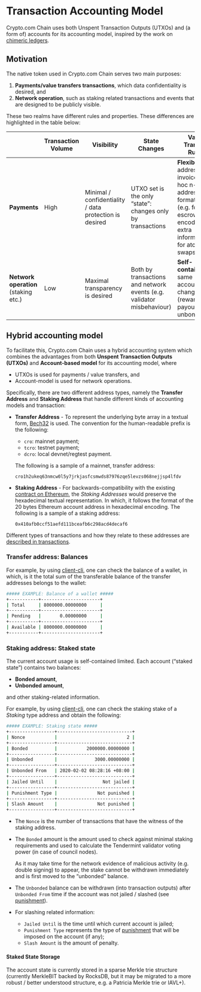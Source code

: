 # Transaction Accounting Model

Crypto.com Chain uses both Unspent Transaction Outputs (UTXOs) and (a form of) accounts for its accounting model, inspired by the work on [chimeric ledgers](https://eprint.iacr.org/2018/262.pdf).

## Motivation

The native token used in Crypto.com Chain serves two main purposes:

1. **Payments/value transfers transactions**, which data confidentiality is desired, and
1. **Network operation**, such as staking related transactions and events that are designed to be publicly visible.

These two realms have different rules and properties. These differences are highlighted in the table below:

|                                      | Transaction Volume | Visibility                                             | State Changes                                                         | Value Transfer Rules                                                                                                                         |
| ------------------------------------ | ------------------ | ------------------------------------------------------ | --------------------------------------------------------------------- | -------------------------------------------------------------------------------------------------------------------------------------------- |
| **Payments**                         | High               | Minimal / confidentiality / data protection is desired | UTXO set is the only “state”: changes only by transactions            | **Flexible**: new address per invoice, ad-hoc n-of-m address formations (e.g. for escrows); encoding extra information for atomic swaps etc. |
| **Network operation** (staking etc.) | Low                | Maximal transparency is desired                        | Both by transactions and network events (e.g. validator misbehaviour) | **Self-contained**: same account changes (reward payouts, unbonding…)                                                                        |

## Hybrid accounting model

To facilitate this, Crypto.com Chain uses a hybrid accounting system which combines the advantages from both **Unspent Transaction Outputs (UTXOs)** and **Account-based model** for its accounting model, where

- UTXOs is used for payments / value transfers, and
- Account-model is used for network operations.

Specifically, there are two different address types, namely the **Transfer Address** and **Staking Address** that handle different kinds of accounting models and transaction:

- **Transfer Address** -
  To represent the underlying byte array in a textual form, [Bech32](https://github.com/bitcoin/bips/blob/master/bip-0173.mediawiki) is used. The convention for the human-readable prefix is the following:

  - `cro`: mainnet payment;
  - `tcro`: testnet payment;
  - `dcro`: local devnet/regtest payment.

  The following is a sample of a mainnet, transfer address:

  ```
  cro1h2ukeq63nmcw0l5y7jrkjasfcsmwds87976zqe5levzs068nejjsp4lfdv
  ```

- **Staking Address** -
  For backwards-compatibility with the existing [contract on Ethereum](https://etherscan.io/address/0xa0b73e1ff0b80914ab6fe0444e65848c4c34450b), the _Staking Addresses_ would preserve the hexadecimal textual representation. In which, it follows the format of the 20 bytes Ethereum account address in hexadecimal encoding. The following is a sample of a staking address:

  ```
  0x410afb0ccf51aefd111bceafb6c298acd4decaf6
  ```

Different types of transactions and how they relate to these addresses are [described in transactions](./transaction.md).

### Transfer address: Balances

For example, by using [client-cli](../wallets/client-cli.md#balance-check-your-transferable-balance), one can check the balance of a wallet, in which, is it the total sum of the transferable balance of the transfer addresses belongs to the wallet:

```bash
##### EXAMPLE: Balance of a wallet #####
+-----------+----------------------+
| Total     | 8000000.00000000     |
+-----------+----------------------+
| Pending   |       0.00000000     |
+-----------+----------------------+
| Available | 8000000.00000000     |
+-----------+----------------------+
```

### Staking address: Staked state

The current account usage is self-contained limited. Each account (“staked state”) contains two balances:

- **Bonded amount**,
- **Unbonded amount**,

and other staking-related information.

For example, by using [client-cli](../wallets/client-cli.md#staking-operations), one can check the staking stake of a _Staking_ type address and obtain the following:

```bash
##### EXAMPLE: Staking state #####
+-----------------+----------------------------+
| Nonce           |                          2 |
+-----------------+----------------------------+
| Bonded          |           2000000.00000000 |
+-----------------+----------------------------+
| Unbonded        |              3000.00000000 |
+-----------------+----------------------------+
| Unbonded From   | 2020-02-02 08:28:16 +08:00 |
+-----------------+----------------------------+
| Jailed Until    |                 Not jailed |
+-----------------+----------------------------+
| Punishment Type |               Not punished |
+-----------------+----------------------------+
| Slash Amount    |               Not punished |
+-----------------+----------------------------+
```

- The `Nonce` is the number of transactions that have the witness of the staking address.

- The `Bonded` amount is the amount used to check against minimal staking requirements and used to calculate the Tendermint validator voting power (in case of council nodes).

  As it may take time for the network evidence of malicious activity (e.g. double signing) to appear, the stake cannot be withdrawn immediately and is first moved to the “unbonded” balance.

- The `Unbonded` balance can be withdrawn (into transaction outputs) after `Unbonded From` time if the account was not jailed / slashed (see [punishment](./reward-and-punishments.md#validator-punishments)).

- For slashing related information:
  - `Jailed Until` is the time until which current account is jailed;
  - `Punishment Type` represents the type of [punishment](./reward-and-punishments.md#validator-punishments) that will be imposed on the account (if any);
  - `Slash Amount` is the amount of penalty.

#### Staked State Storage

The account state is currently stored in a sparse Merkle trie structure (currently MerkleBIT backed by RocksDB, but it may be migrated to a more robust / better understood structure, e.g. a Patricia Merkle trie or IAVL+).
